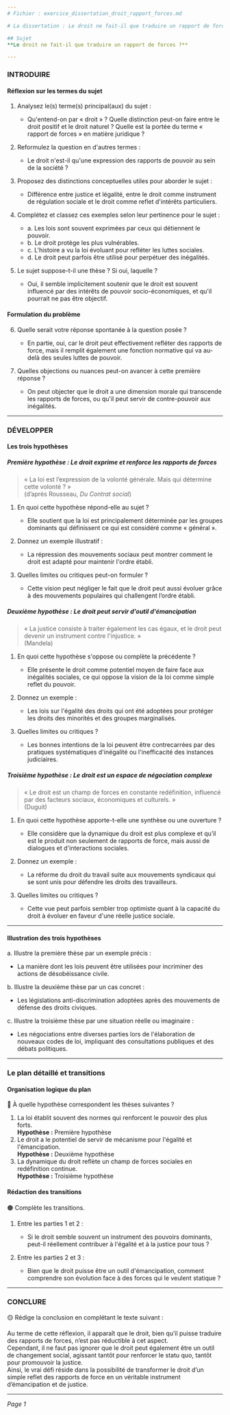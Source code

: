 ```yaml
---
# Fichier : exercice_dissertation_droit_rapport_forces.md

# La dissertation : Le droit ne fait-il que traduire un rapport de forces ?

## Sujet
**Le droit ne fait-il que traduire un rapport de forces ?**

---
```


### INTRODUIRE

#### Réflexion sur les termes du sujet

1. Analysez le(s) terme(s) principal(aux) du sujet :  
   - Qu'entend-on par « droit » ? Quelle distinction peut-on faire entre le droit positif et le droit naturel ? Quelle est la portée du terme « rapport de forces » en matière juridique ?
  
2. Reformulez la question en d'autres termes :  
   - Le droit n'est-il qu'une expression des rapports de pouvoir au sein de la société ?

3. Proposez des distinctions conceptuelles utiles pour aborder le sujet :  
   - Différence entre justice et légalité, entre le droit comme instrument de régulation sociale et le droit comme reflet d'intérêts particuliers.

4. Complétez et classez ces exemples selon leur pertinence pour le sujet : 
   - a. Les lois sont souvent exprimées par ceux qui détiennent le pouvoir.  
   - b. Le droit protège les plus vulnérables.  
   - c. L'histoire a vu la loi évoluant pour refléter les luttes sociales.  
   - d. Le droit peut parfois être utilisé pour perpétuer des inégalités.

5. Le sujet suppose-t-il une thèse ? Si oui, laquelle ?  
   - Oui, il semble implicitement soutenir que le droit est souvent influencé par des intérêts de pouvoir socio-économiques, et qu'il pourrait ne pas être objectif.

#### Formulation du problème

6. Quelle serait votre réponse spontanée à la question posée ?  
   - En partie, oui, car le droit peut effectivement refléter des rapports de force, mais il remplit également une fonction normative qui va au-delà des seules luttes de pouvoir.

7. Quelles objections ou nuances peut-on avancer à cette première réponse ?  
   - On peut objecter que le droit a une dimension morale qui transcende les rapports de forces, ou qu'il peut servir de contre-pouvoir aux inégalités.

---

### DÉVELOPPER

#### Les trois hypothèses

##### Première hypothèse : Le droit exprime et renforce les rapports de forces

> « La loi est l’expression de la volonté générale. Mais qui détermine cette volonté ? »  
> (d’après Rousseau, *Du Contrat social*)

1. En quoi cette hypothèse répond-elle au sujet ?  
   - Elle soutient que la loi est principalement déterminée par les groupes dominants qui définissent ce qui est considéré comme « général ». 

2. Donnez un exemple illustratif :  
   - La répression des mouvements sociaux peut montrer comment le droit est adapté pour maintenir l'ordre établi.

3. Quelles limites ou critiques peut-on formuler ?  
   - Cette vision peut négliger le fait que le droit peut aussi évoluer grâce à des mouvements populaires qui challengent l’ordre établi.

##### Deuxième hypothèse : Le droit peut servir d'outil d'émancipation

> « La justice consiste à traiter également les cas égaux, et le droit peut devenir un instrument contre l'injustice. »  
> (Mandela)

1. En quoi cette hypothèse s'oppose ou complète la précédente ?  
   - Elle présente le droit comme potentiel moyen de faire face aux inégalités sociales, ce qui oppose la vision de la loi comme simple reflet du pouvoir.

2. Donnez un exemple :  
   - Les lois sur l'égalité des droits qui ont été adoptées pour protéger les droits des minorités et des groupes marginalisés.

3. Quelles limites ou critiques ?  
   - Les bonnes intentions de la loi peuvent être contrecarrées par des pratiques systématiques d'inégalité ou l'inefficacité des instances judiciaires.

##### Troisième hypothèse : Le droit est un espace de négociation complexe

> « Le droit est un champ de forces en constante redéfinition, influencé par des facteurs sociaux, économiques et culturels. »  
> (Duguit)

1. En quoi cette hypothèse apporte-t-elle une synthèse ou une ouverture ?  
   - Elle considère que la dynamique du droit est plus complexe et qu’il est le produit non seulement de rapports de force, mais aussi de dialogues et d'interactions sociales.

2. Donnez un exemple :  
   - La réforme du droit du travail suite aux mouvements syndicaux qui se sont unis pour défendre les droits des travailleurs.

3. Quelles limites ou critiques ?  
   - Cette vue peut parfois sembler trop optimiste quant à la capacité du droit à évoluer en faveur d'une réelle justice sociale.

---

#### Illustration des trois hypothèses

a. Illustre la première thèse par un exemple précis :  
   - La manière dont les lois peuvent être utilisées pour incriminer des actions de désobéissance civile.

b. Illustre la deuxième thèse par un cas concret :  
   - Les législations anti-discrimination adoptées après des mouvements de défense des droits civiques.

c. Illustre la troisième thèse par une situation réelle ou imaginaire :  
   - Les négociations entre diverses parties lors de l'élaboration de nouveaux codes de loi, impliquant des consultations publiques et des débats politiques.

---

### Le plan détaillé et transitions

#### Organisation logique du plan

🔴 À quelle hypothèse correspondent les thèses suivantes ?

1. La loi établit souvent des normes qui renforcent le pouvoir des plus forts.  
   **Hypothèse :** Première hypothèse
2. Le droit a le potentiel de servir de mécanisme pour l'égalité et l'émancipation.  
   **Hypothèse :** Deuxième hypothèse
3. La dynamique du droit reflète un champ de forces sociales en redéfinition continue.  
   **Hypothèse :** Troisième hypothèse

#### Rédaction des transitions

🟠 Complète les transitions.

1. Entre les parties 1 et 2 :  
   - Si le droit semble souvent un instrument des pouvoirs dominants, peut-il réellement contribuer à l'égalité et à la justice pour tous ?
  
2. Entre les parties 2 et 3 :  
   - Bien que le droit puisse être un outil d'émancipation, comment comprendre son évolution face à des forces qui le veulent statique ?

---

### CONCLURE

🟡 Rédige la conclusion en complétant le texte suivant :

Au terme de cette réflexion, il apparaît que le droit, bien qu’il puisse traduire des rapports de forces, n’est pas réductible à cet aspect.  
Cependant, il ne faut pas ignorer que le droit peut également être un outil de changement social, agissant tantôt pour renforcer le statu quo, tantôt pour promouvoir la justice.  
Ainsi, le vrai défi réside dans la possibilité de transformer le droit d’un simple reflet des rapports de force en un véritable instrument d’émancipation et de justice.

--- 

*Page 1*